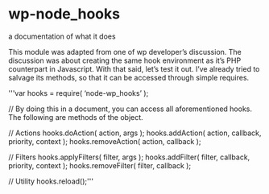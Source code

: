 # wp-node_hooks
a documentation of what it does

This module was adapted from one of wp developer’s discussion. The discussion was about creating the same hook environment as it’s PHP counterpart in Javascript. With that said, let’s test it out. I’ve already tried to salvage its methods, so that it can be accessed through simple requires.

'''var hooks = require( ‘node-wp_hooks’ );

// By doing this in a document, you can access all aforementioned hooks. The following are methods of the object.

// Actions
hooks.doAction(  action, args  );
hooks.addAction( action, callback, priority, context );
hooks.removeAction( action, callback );

// Filters
hooks.applyFilters( filter, args );
hooks.addFilter(  filter, callback, priority, context  );
hooks.removeFilter( filter, callback );

// Utility
hooks.reload();'''
